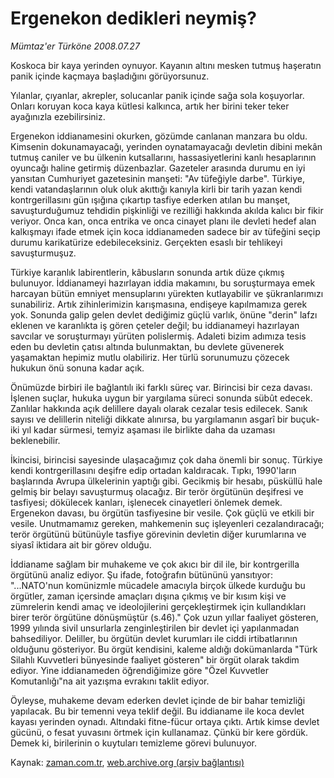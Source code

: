 # Ergenekon dedikleri neymiş?

*Mümtaz'er Türköne 2008.07.27*

<tr><td class="metin" colspan="2" style="padding-top: 20px; padding-left: 5px; padding-right: 10px;">Koskoca bir kaya yerinden oynuyor.  Kayanın altını mesken tutmuş  haşeratın panik içinde kaçmaya başladığını görüyorsunuz.</td></tr><tr><td class="metin" colspan="2" style="padding-top: 20px; padding-left: 5px; padding-right: 10px;"><p>Yılanlar, çıyanlar, akrepler, solucanlar panik içinde sağa sola koşuyorlar. Onları koruyan koca kaya kütlesi kalkınca, artık her birini teker teker ayağınızla ezebilirsiniz.
<p> Ergenekon iddianamesini okurken, gözümde canlanan manzara bu oldu. Kimsenin dokunamayacağı, yerinden oynatamayacağı devletin dibini mekân tutmuş caniler ve bu ülkenin kutsallarını, hassasiyetlerini kanlı hesaplarının oyuncağı haline getirmiş düzenbazlar. Gazeteler arasında durumu en iyi yansıtan Cumhuriyet gazetesinin manşeti: "Av tüfeğiyle darbe". Türkiye, kendi vatandaşlarının oluk oluk akıttığı kanıyla kirli bir tarih yazan kendi kontrgerillasını gün ışığına çıkartıp tasfiye ederken atılan bu manşet, savuşturduğumuz tehdidin pişkinliği ve rezilliği hakkında akılda kalıcı bir fikir veriyor. Onca kan, onca entrika ve onca cinayet planı ile devleti hedef alan kalkışmayı ifade etmek için koca iddianameden sadece bir av tüfeğini seçip durumu karikatürize edebileceksiniz. Gerçekten esaslı bir tehlikeyi savuşturmuşuz.
<p> Türkiye karanlık labirentlerin, kâbusların sonunda artık düze çıkmış bulunuyor. İddianameyi hazırlayan iddia makamını, bu soruşturmaya emek harcayan bütün emniyet mensuplarını yürekten kutlayabilir ve şükranlarımızı sunabiliriz. Artık zihinlerimizin karışmasına, endişeye kapılmamıza gerek yok. Sonunda galip gelen devlet dediğimiz güçlü varlık, önüne "derin" lafzı eklenen ve karanlıkta iş gören çeteler değil; bu iddianameyi hazırlayan savcılar ve soruşturmayı yürüten polislermiş. Adaleti bizim adımıza tesis eden bu devletin çatısı altında bulunmaktan, bu devlete güvenerek yaşamaktan hepimiz mutlu olabiliriz. Her türlü sorunumuzu çözecek hukukun önü sonuna kadar açık.
<p> Önümüzde birbiri ile bağlantılı iki farklı süreç var. Birincisi bir ceza davası. İşlenen suçlar, hukuka uygun bir yargılama süreci sonunda sübût edecek. Zanlılar hakkında açık delillere dayalı olarak cezalar tesis edilecek. Sanık sayısı ve delillerin niteliği dikkate alınırsa, bu yargılamanın asgarî bir buçuk-iki yıl kadar sürmesi, temyiz aşaması ile birlikte daha da uzaması beklenebilir. 
<p> İkincisi, birincisi sayesinde ulaşacağımız çok daha önemli bir sonuç. Türkiye kendi kontrgerillasını deşifre edip ortadan kaldıracak. Tıpkı, 1990'ların başlarında Avrupa ülkelerinin yaptığı gibi. Gecikmiş bir hesabı, püsküllü hale gelmiş bir belayı savuşturmuş olacağız. Bir terör örgütünün deşifresi ve tasfiyesi; dökülecek kanları, işlenecek cinayetleri önlemek demek. Ergenekon davası, bu örgütün tasfiyesine bir vesile. Çok güçlü ve etkili bir vesile. Unutmamamız gereken, mahkemenin suç işleyenleri cezalandıracağı; terör örgütünü bütünüyle tasfiye görevinin devletin diğer kurumlarına ve siyasî iktidara ait bir görev olduğu.
<p> İddianame sağlam bir muhakeme ve çok akıcı bir dil ile, bir kontrgerilla örgütünü analiz ediyor. Şu ifade, fotoğrafın bütününü yansıtıyor: "...NATO'nun komünizmle mücadele amacıyla birçok ülkede kurduğu bu örgütler, zaman içersinde amaçları dışına çıkmış ve bir kısım kişi ve zümrelerin kendi amaç ve ideolojilerini gerçekleştirmek için kullandıkları birer terör örgütüne dönüşmüştür (s.46)." Çok uzun yıllar faaliyet gösteren, 1999 yılında sivil unsurlarla zenginleştirilen bir devlet içi yapılanmadan bahsediliyor. Deliller, bu örgütün devlet kurumları ile ciddi irtibatlarının olduğunu gösteriyor. Bu örgüt kendisini, kaleme aldığı dokümanlarda "Türk Silahlı Kuvvetleri bünyesinde faaliyet gösteren" bir örgüt olarak takdim ediyor. Yine iddianameden öğrendiğimize göre "Özel Kuvvetler Komutanlığı"na ait yazışma evrakını taklit ediyor. 
<p> Öyleyse, muhakeme devam ederken devlet içinde de bir bahar temizliği yapılacak. Bu bir temenni veya teklif değil. Bu iddianame ile koca devlet kayası yerinden oynadı. Altındaki fitne-fücur ortaya çıktı. Artık kimse devlet gücünü, o fesat yuvasını örtmek için kullanamaz. Çünkü bir kere gördük. Demek ki, birilerinin o kuytuları temizleme görevi bulunuyor.<br/></p></p></p></p></p></p></p></td></tr>

Kaynak: [zaman.com.tr](http://zaman.com.tr/yazar.do?yazino=718858), [web.archive.org (arşiv bağlantısı)](http://web.archive.org/web/20080825043348/http://www.zaman.com.tr:80/yazar.do?yazino=718858)
